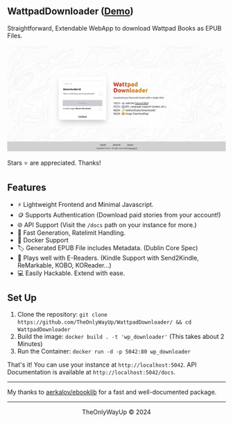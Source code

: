 WattpadDownloader ([Demo](https://wpd.rambhat.la))
---
Straightforward, Extendable WebApp to download Wattpad Books as EPUB Files.

![image](./pics/v4.png)


Stars ⭐ are appreciated. Thanks!

## Features
- ⚡ Lightweight Frontend and Minimal Javascript.
- 🪙 Supports Authentication (Download paid stories from your account!)
- 🌐 API Support (Visit the `/docs` path on your instance for more.)
- 🐇 Fast Generation, Ratelimit Handling.
- 🐳 Docker Support
- 🏷️ Generated EPUB File includes Metadata. (Dublin Core Spec)
- 📖 Plays well with E-Readers. (Kindle Support with Send2Kindle, ReMarkable, KOBO, KOReader...)
- 💻 Easily Hackable. Extend with ease.


## Set Up
1. Clone the repository: `git clone https://github.com/TheOnlyWayUp/WattpadDownloader/ && cd WattpadDownloader`
2. Build the image: `docker build . -t 'wp_downloader'` (This takes about 2 Minutes)
3. Run the Container: `docker run -d -p 5042:80 wp_downloader`

That's it! You can use your instance at `http://localhost:5042`. API Documentation is available at `http://localhost:5042/docs`.

---

My thanks to [aerkalov/ebooklib](https://github.com/aerkalov/ebooklib) for a fast and well-documented package.

---

<div align="center">
    <p>TheOnlyWayUp © 2024</p>
</div>
